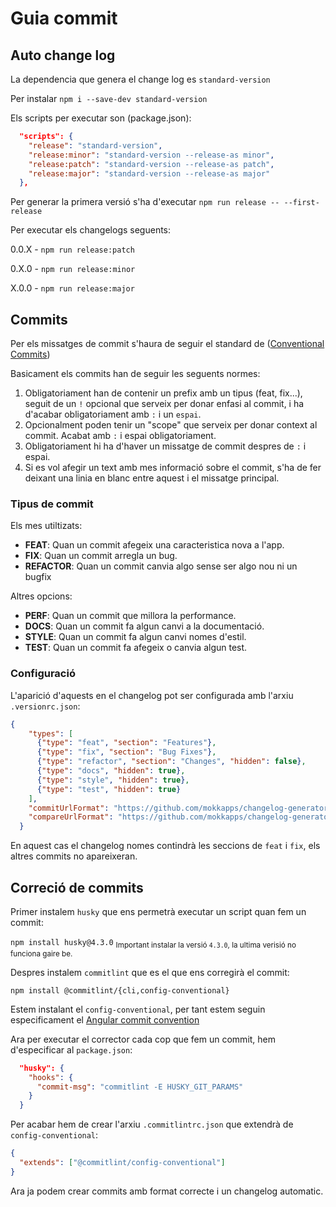 # Guia commit


## Auto change log

La dependencia que genera el change log es `standard-version`

Per instalar `npm i --save-dev standard-version`

Els scripts per executar son (package.json):

```json
  "scripts": {
    "release": "standard-version",
    "release:minor": "standard-version --release-as minor",
    "release:patch": "standard-version --release-as patch",
    "release:major": "standard-version --release-as major"
  },
```

Per generar la primera versió s'ha d'executar `npm run release -- --first-release`

Per executar els changelogs seguents:

0.0.X - `npm run release:patch`

0.X.0 - `npm run release:minor`

X.0.0 - `npm run release:major`

## Commits

Per els missatges de commit s'haura de seguir el standard de ([Conventional Commits](https://www.conventionalcommits.org/en/v1.0.0/))

Basicament els commits han de seguir les seguents normes:

1. Obligatoriament han de contenir un prefix amb un tipus (feat, fix...), seguit de un `!` opcional que serveix per donar enfasi al commit, i ha d'acabar obligatoriament amb `:` i un `espai`.
2. Opcionalment poden tenir un "scope" que serveix per donar context al commit. Acabat amb `:` i espai obligatoriament.
3. Obligatoriament hi ha d'haver un missatge de commit despres de `:` i espai.
4. Si es vol afegir un text amb mes informació sobre el commit, s'ha de fer deixant una linia en blanc entre aquest i el missatge principal.

### Tipus de commit

Els mes utiltizats:

- **FEAT**: Quan un commit afegeix una caracteristica nova a l'app.
- **FIX**: Quan un commit arregla un bug.
- **REFACTOR**: Quan un commit canvia algo sense ser algo nou ni un bugfix

Altres opcions:

- **PERF**: Quan un commit que millora la performance.
- **DOCS**: Quan un commit fa algun canvi a la documentació.
- **STYLE**: Quan un commit fa algun canvi nomes d'estil.
- **TEST**: Quan un commit fa afegeix o canvia algun test.

### Configuració

L'aparició d'aquests en el changelog pot ser configurada amb l'arxiu `.versionrc.json`:

```json
{
    "types": [
      {"type": "feat", "section": "Features"},
      {"type": "fix", "section": "Bug Fixes"},
      {"type": "refactor", "section": "Changes", "hidden": false},
      {"type": "docs", "hidden": true},
      {"type": "style", "hidden": true},
      {"type": "test", "hidden": true}
    ],
    "commitUrlFormat": "https://github.com/mokkapps/changelog-generator-demo/commits/{{hash}}",
    "compareUrlFormat": "https://github.com/mokkapps/changelog-generator-demo/compare/{{previousTag}}...{{currentTag}}"
  }
```

En aquest cas el changelog nomes contindrà les seccions de `feat` i `fix`, els altres commits no apareixeran.

## Correció de commits

Primer instalem `husky` que ens permetrà executar un script quan fem un commit:

`npm install husky@4.3.0`
<sub>Important instalar la versió `4.3.0`, la ultima verisió no funciona gaire be.<sub>

Despres instalem `commitlint` que es el que ens corregirà el commit:

`npm install @commitlint/{cli,config-conventional}`

Estem instalant el `config-conventional`, per tant estem seguin especificament el [Angular commit convention](https://github.com/angular/angular/blob/22b96b9/CONTRIBUTING.md#-commit-message-guidelines)

Ara per executar el corrector cada cop que fem un commit, hem d'especificar al `package.json`:

```json
  "husky": {
    "hooks": {
      "commit-msg": "commitlint -E HUSKY_GIT_PARAMS"
    }
  }
```

Per acabar hem de crear l'arxiu `.commitlintrc.json` que extendrà de `config-conventional`:

```json
{
  "extends": ["@commitlint/config-conventional"]
}
```

Ara ja podem crear commits amb format correcte i un changelog automatic.